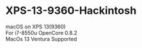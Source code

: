 # XPS-13-9360-Hackintosh
macOS on XPS 13(9360) <br>
For i7-8550u 
OpenCore 0.8.2 <br>
MacOs 13 Ventura Supported <br>

